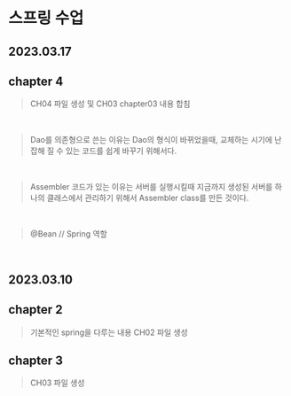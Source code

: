 # 스프링 수업

## 2023.03.17
## chapter 4
> CH04 파일 생성 및 CH03 chapter03 내용 합침
<br>

> Dao를 의존형으로 쓴는 이유는 Dao의 형식이 바뀌었을때, 교체하는 시기에 난잡해 질 수 있는 코드를 쉽게 바꾸기 위해서다.
<br>

>Assembler 코드가 있는 이유는 서버를 실행시킬때 지금까지 생성된 서버를 하나의 클래스에서 관리하기 위해서 Assembler class를 만든 것이다.
<br>

> @Bean // Spring 역할
<br>

## 2023.03.10
## chapter 2
> 기본적인 spring을 다루는 내용
> CH02 파일 생성

## chapter 3
> CH03 파일 생성